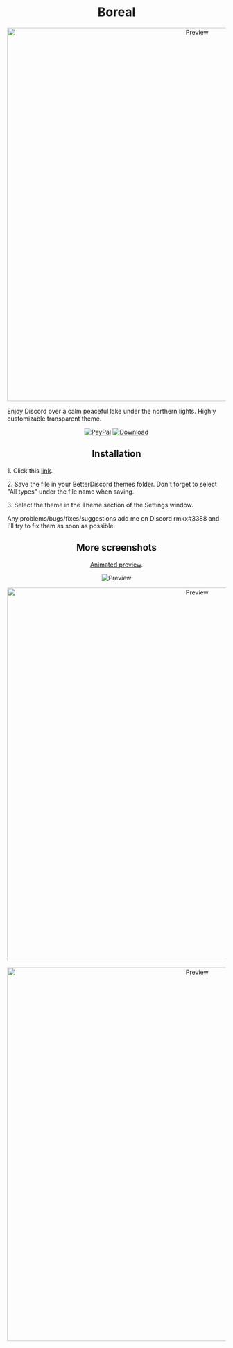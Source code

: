 <h1 align="center">Boreal</h1>
<p align="center">
  <img alt="Preview" width="860" alt="preview" src="https://i.imgur.com/xtQflHh.jpg">
<p align="center">
<p>Enjoy Discord over a calm peaceful lake under the northern lights. Highly customizable transparent theme.</p>
<p align="center">
  <a href="https://bit.ly/3fnzq1Z"> <img alt="PayPal" src="https://img.shields.io/badge/Donate-grey?style=plastic&logo=paypal&"></a>
  <a href="https://github.com/rmkx/rmkx.github.io/releases/download/bor-v1.0/Boreal.theme.css"> <img alt="Download" src="https://img.shields.io/badge/Download-yellowgreen?style=plastic&logo=github"></a></p>

<h2 align="center">Installation</h2>
<p>1. Click this <a href="https://github.com/rmkx/rmkx.github.io/releases/download/bor-v1.0/Boreal.theme.css">link</a>.</p>
<p>2. Save the file in your BetterDiscord themes folder. Don't forget to select "All types" under the file name when saving.</p>
<p>3. Select the theme in the Theme section of the Settings window.</p>
<p>Any problems/bugs/fixes/suggestions add me on Discord rmkx#3388 and I'll try to fix them as soon as possible.</p>

<h2 align="center">More screenshots</h2>
<p align="center">
  <p align="center"><a href="https://i.imgur.com/LRhZhBy.gif">Animated preview</a>.</p>
  <p align="center"><img alt="Preview" alt="preview" src="https://i.imgur.com/R0OymsS.png"></p>
  <p align="center"><img alt="Preview" width="860" alt="preview" src="https://i.imgur.com/2Vc9b70.png"></p>
  <p align="center"><img alt="Preview" width="860" alt="preview" src="https://i.imgur.com/tGv56s2.png"></p>
<p align="center">